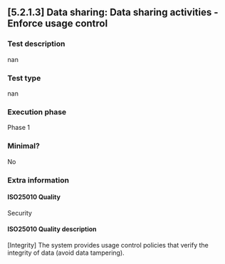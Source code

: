 
## [5.2.1.3] Data sharing: Data sharing activities - Enforce usage control
 
### Test description
nan
 
### Test type
nan
 
### Execution phase
Phase 1
 
### Minimal?
No
 
### Extra information
#### ISO25010 Quality
Security
#### ISO25010 Quality description
[Integrity] The system provides usage control policies that verify the integrity of data (avoid data tampering).
    